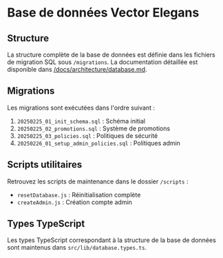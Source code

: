 # Base de données Vector Elegans

## Structure

La structure complète de la base de données est définie dans les fichiers de migration SQL sous `/migrations`. La documentation détaillée est disponible dans [/docs/architecture/database.md](/docs/architecture/database.md).

## Migrations

Les migrations sont exécutées dans l'ordre suivant :

1. `20250225_01_init_schema.sql` : Schéma initial
2. `20250225_02_promotions.sql` : Système de promotions
3. `20250225_03_policies.sql` : Politiques de sécurité
4. `20250226_01_setup_admin_policies.sql` : Politiques admin

## Scripts utilitaires

Retrouvez les scripts de maintenance dans le dossier `/scripts` :
- `resetDatabase.js` : Réinitialisation complète
- `createAdmin.js` : Création compte admin

## Types TypeScript

Les types TypeScript correspondant à la structure de la base de données sont maintenus dans `src/lib/database.types.ts`.
